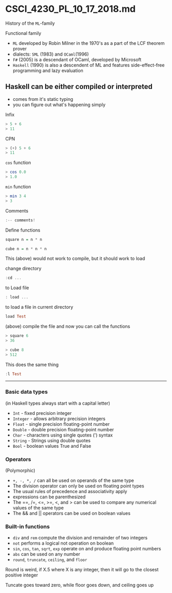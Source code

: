 # CSCI_4230_PL_10_17_2018.md

History of the `ML`-family

Functional family

* `ML` developed by Robin Milner in the 1970's as a part of the LCF theorem prover
* dialects: `SML` (1983) and `OCaml`(1996)
* `F#` (2005) is a descendant of OCaml, developed by Microsoft
* `Haskell` (1990) is also a descendent of ML and features side-effect-free programming and lazy evaluation

## Haskell can be either compiled or interpreted

* comes from it's static typing
* you can figure out what's happening simply

Infix

```haskell
> 5 + 6
> 11
```

CPN

```haskell
> (+) 5 + 6
> 11
```

`cos` function

```haskell
> cos 0.0
> 1.0
```

`min` function

```haskell
> min 3 4
> 3
```

Comments

```haskell
:-- comments!
```

Define functions

```haskell
square n = n * n

cube n = n * n * n
```

This (above) would not work to compile, but it should work to load

change directory

```haskell
:cd ...
```

to Load file

```haskell
: load ...
```

to load a file in current directory

```haskell
load Test
```

(above) compile the file and now you can call the functions

```haskell
> square 6
> 36
```

```haskell
> cube 8
> 512
```

This does the same thing

```haskell
:l Test
```

---

### Basic data types

(in Haskell types always start with a capital letter)

* `Int` - fixed precision integer
* `Integer` - allows arbitrary precision integers
* `Float` - single precision floating-point number
* `Double` - double precision floating-point number
* `Char` - characters using single quotes (') syntax
* `String` - Strings using double quotes
* `Bool` - boolean values True and False


### Operators

(Polymorphic)

* `+, -, *, /` can all be used on operands of the same type
* The division operator can only be used on floating point types
* The usual rules of precedence and associativity apply
* expressions can be parenthesized
* The ==, /=, <=, >=, <, and > can be used to compare any numerical values of the same type
* The && and || operators can be used on boolean values

### Built-in functions

* `div` and `rem` compute the division and remainder of two integers
* `not` performs a logical not operation on boolean
* `sin`, `cos`, `tan`, `sqrt`, `exp` operate on and produce floating point numbers
* `abs` can be used on any number
* `round`, `truncate`, `ceiling`, and `floor`

Round is weird, if X.5 where X is any integer, then it will go to the closest positive integer

Tuncate goes toward zero, while floor goes down, and ceiling goes up
